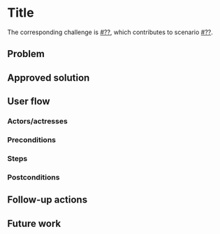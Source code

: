# Title

<!--
The title is based on the title of the challenge.
-->

<!--
Fill in the challenge number below.
Fill in the scenario number below if applicable.
-->

The corresponding challenge is [#??](https://github.com/SolidLabResearch/Challenges/issues/??),
which contributes to scenario [#??](https://github.com/SolidLabResearch/Challenges/issues/??).

## Problem
<!--
You can reuse the pitch of the challenge, but check if you need to make changes.
For example, it might happen that the approved solution does more than what the original pitch requested.
-->

## Approved solution
<!--
Provide information about the approved solution:
names of tools/libraries created, repos, and so on.
-->
## User flow

<!--
Describe a concrete user flow with the approved solution.
Complete the following sections:
-->

### Actors/actresses

### Preconditions

### Steps

### Postconditions

## Follow-up actions
<!--
List all concrete follow-up actions that someone has to do.
For example, adding helper code from the solution to Comunica.
-->

## Future work
<!--
List ideas for future work.
These ideas don't have to be concrete.
You can create a new challenge/scenario for each idea.
-->
